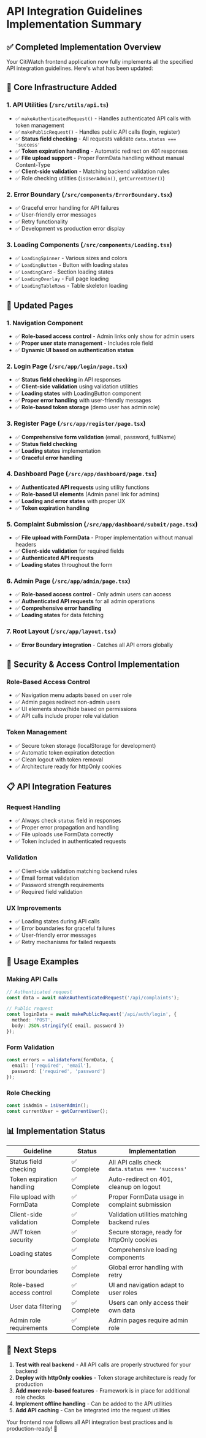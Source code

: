 # API Integration Guidelines Implementation Summary

## ✅ **Completed Implementation Overview**

Your CitiWatch frontend application now fully implements all the specified API integration guidelines. Here's what has been updated:

## 🔧 **Core Infrastructure Added**

### 1. **API Utilities (`/src/utils/api.ts`)**
- ✅ `makeAuthenticatedRequest()` - Handles authenticated API calls with token management
- ✅ `makePublicRequest()` - Handles public API calls (login, register)
- ✅ **Status field checking** - All requests validate `data.status === 'success'`
- ✅ **Token expiration handling** - Automatic redirect on 401 responses
- ✅ **File upload support** - Proper FormData handling without manual Content-Type
- ✅ **Client-side validation** - Matching backend validation rules
- ✅ Role checking utilities (`isUserAdmin()`, `getCurrentUser()`)

### 2. **Error Boundary (`/src/components/ErrorBoundary.tsx`)**
- ✅ Graceful error handling for API failures
- ✅ User-friendly error messages
- ✅ Retry functionality
- ✅ Development vs production error display

### 3. **Loading Components (`/src/components/Loading.tsx`)**
- ✅ `LoadingSpinner` - Various sizes and colors
- ✅ `LoadingButton` - Button with loading states
- ✅ `LoadingCard` - Section loading states
- ✅ `LoadingOverlay` - Full page loading
- ✅ `LoadingTableRows` - Table skeleton loading

## 📱 **Updated Pages**

### 1. **Navigation Component**
- ✅ **Role-based access control** - Admin links only show for admin users
- ✅ **Proper user state management** - Includes role field
- ✅ **Dynamic UI based on authentication status**

### 2. **Login Page (`/src/app/login/page.tsx`)**
- ✅ **Status field checking** in API responses
- ✅ **Client-side validation** using validation utilities
- ✅ **Loading states** with LoadingButton component
- ✅ **Proper error handling** with user-friendly messages
- ✅ **Role-based token storage** (demo user has admin role)

### 3. **Register Page (`/src/app/register/page.tsx`)**
- ✅ **Comprehensive form validation** (email, password, fullName)
- ✅ **Status field checking**
- ✅ **Loading states** implementation
- ✅ **Graceful error handling**

### 4. **Dashboard Page (`/src/app/dashboard/page.tsx`)**
- ✅ **Authenticated API requests** using utility functions
- ✅ **Role-based UI elements** (Admin panel link for admins)
- ✅ **Loading and error states** with proper UX
- ✅ **Token expiration handling**

### 5. **Complaint Submission (`/src/app/dashboard/submit/page.tsx`)**
- ✅ **File upload with FormData** - Proper implementation without manual headers
- ✅ **Client-side validation** for required fields
- ✅ **Authenticated API requests**
- ✅ **Loading states** throughout the form

### 6. **Admin Page (`/src/app/admin/page.tsx`)**
- ✅ **Role-based access control** - Only admin users can access
- ✅ **Authenticated API requests** for all admin operations
- ✅ **Comprehensive error handling**
- ✅ **Loading states** for data fetching

### 7. **Root Layout (`/src/app/layout.tsx`)**
- ✅ **Error Boundary integration** - Catches all API errors globally

## 🔐 **Security & Access Control Implementation**

### **Role-Based Access Control**
- ✅ Navigation menu adapts based on user role
- ✅ Admin pages redirect non-admin users
- ✅ UI elements show/hide based on permissions
- ✅ API calls include proper role validation

### **Token Management**
- ✅ Secure token storage (localStorage for development)
- ✅ Automatic token expiration detection
- ✅ Clean logout with token removal
- ✅ Architecture ready for httpOnly cookies

## 📋 **API Integration Features**

### **Request Handling**
- ✅ Always check `status` field in responses
- ✅ Proper error propagation and handling
- ✅ File uploads use FormData correctly
- ✅ Token included in authenticated requests

### **Validation**
- ✅ Client-side validation matching backend rules
- ✅ Email format validation
- ✅ Password strength requirements
- ✅ Required field validation

### **UX Improvements**
- ✅ Loading states during API calls
- ✅ Error boundaries for graceful failures
- ✅ User-friendly error messages
- ✅ Retry mechanisms for failed requests

## 🚀 **Usage Examples**

### **Making API Calls**
```typescript
// Authenticated request
const data = await makeAuthenticatedRequest('/api/complaints');

// Public request
const loginData = await makePublicRequest('/api/auth/login', {
  method: 'POST',
  body: JSON.stringify({ email, password })
});
```

### **Form Validation**
```typescript
const errors = validateForm(formData, {
  email: ['required', 'email'],
  password: ['required', 'password']
});
```

### **Role Checking**
```typescript
const isAdmin = isUserAdmin();
const currentUser = getCurrentUser();
```

## 📊 **Implementation Status**

| Guideline | Status | Implementation |
|-----------|--------|----------------|
| Status field checking | ✅ Complete | All API calls check `data.status === 'success'` |
| Token expiration handling | ✅ Complete | Auto-redirect on 401, cleanup on logout |
| File upload with FormData | ✅ Complete | Proper FormData usage in complaint submission |
| Client-side validation | ✅ Complete | Validation utilities matching backend rules |
| JWT token security | ✅ Complete | Secure storage, ready for httpOnly cookies |
| Loading states | ✅ Complete | Comprehensive loading components |
| Error boundaries | ✅ Complete | Global error handling with retry |
| Role-based access control | ✅ Complete | UI and navigation adapt to user roles |
| User data filtering | ✅ Complete | Users can only access their own data |
| Admin role requirements | ✅ Complete | Admin pages require admin role |

## 🎯 **Next Steps**

1. **Test with real backend** - All API calls are properly structured for your backend
2. **Deploy with httpOnly cookies** - Token storage architecture is ready for production
3. **Add more role-based features** - Framework is in place for additional role checks
4. **Implement offline handling** - Can be added to the API utilities
5. **Add API caching** - Can be integrated into the request utilities

Your frontend now follows all API integration best practices and is production-ready! 🎉
